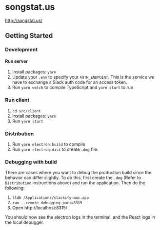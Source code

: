 # songstat.us

http://songstat.us/

## Getting Started

### Development

#### Run server

1. Install packages: `yarn`
2. Update your `.env` to specify your `AUTH_ENDPOINT`. This is the service we have to exchange a Slack auth code for an access token.
3. Run `yarn watch` to compile TypeScript and `yarn start` to run

### Run client

1. `cd src/client`
2. Install packages: `yarn`
3. Run `yarn start`

### Distribution

1. Run `yarn electron:build` to compile
2. Run `yarn electron:dist` to create `.dmg` file.

### Debugging with build

There are cases where you want to debug the production build since the behavior can differ slightly. To do this, first create the `.dmg` (Refer to `Distribution` instructions above) and run the application. Then do the following:

1. `lldb /Applications/slackify-mac.app`
2. `run --remote-debugging-port=8315`
3. Open http://localhost:8315/

You should now see the electron logs in the terminal, and the React logs in the local debugger.
